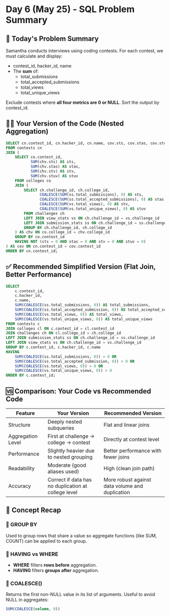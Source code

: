 # Day 6 (May 25) - SQL Problem Summary

## 📝 Today's Problem Summary

Samantha conducts interviews using coding contests. For each contest, we must calculate and display:

- contest_id, hacker_id, name
- The **sum** of:
    - total_submissions
    - total_accepted_submissions
    - total_views
    - total_unique_views

Exclude contests where **all four metrics are 0 or NULL**. Sort the output by contest_id.

## 👨‍💻 Your Version of the Code (Nested Aggregation)

```sql
SELECT cn.contest_id, cn.hacker_id, cn.name, cov.sts, cov.stas, cov.stv, cov.stuv
FROM contests cn
JOIN (
    SELECT co.contest_id,
           SUM(chv.sts) AS sts,
           SUM(chv.stas) AS stas,
           SUM(chv.stv) AS stv,
           SUM(chv.stuv) AS stuv
    FROM colleges co
    JOIN (
        SELECT ch.challenge_id, ch.college_id,
               COALESCE(SUM(ss.total_submissions), 0) AS sts,
               COALESCE(SUM(ss.total_accepted_submissions), 0) AS stas,
               COALESCE(SUM(vs.total_views), 0) AS stv,
               COALESCE(SUM(vs.total_unique_views), 0) AS stuv
        FROM challenges ch
        LEFT JOIN view_stats vs ON ch.challenge_id = vs.challenge_id
        LEFT JOIN submission_stats ss ON ch.challenge_id = ss.challenge_id
        GROUP BY ch.challenge_id, ch.college_id
    ) AS chv ON co.college_id = chv.college_id
    GROUP BY co.contest_id
    HAVING NOT (sts = 0 AND stas = 0 AND stv = 0 AND stuv = 0)
) AS cov ON cn.contest_id = cov.contest_id
ORDER BY cn.contest_id;

```

## ✅ Recommended Simplified Version (Flat Join, Better Performance)

```sql
SELECT
    c.contest_id,
    c.hacker_id,
    c.name,
    SUM(COALESCE(ss.total_submissions, 0)) AS total_submissions,
    SUM(COALESCE(ss.total_accepted_submission, 0)) AS total_accepted_submissions,
    SUM(COALESCE(vs.total_views, 0)) AS total_views,
    SUM(COALESCE(vs.total_unique_views, 0)) AS total_unique_views
FROM contests c
JOIN colleges cl ON c.contest_id = cl.contest_id
JOIN challenges ch ON cl.college_id = ch.college_id
LEFT JOIN submission_stats ss ON ch.challenge_id = ss.challenge_id
LEFT JOIN view_stats vs ON ch.challenge_id = vs.challenge_id
GROUP BY c.contest_id, c.hacker_id, c.name
HAVING
    SUM(COALESCE(ss.total_submissions, 0)) > 0 OR
    SUM(COALESCE(ss.total_accepted_submission, 0)) > 0 OR
    SUM(COALESCE(vs.total_views, 0)) > 0 OR
    SUM(COALESCE(vs.total_unique_views, 0)) > 0
ORDER BY c.contest_id;

```

## 🆚 Comparison: Your Code vs Recommended Code

| Feature | Your Version | Recommended Version |
| --- | --- | --- |
| Structure | Deeply nested subqueries | Flat and linear joins |
| Aggregation Level | First at challenge → college → contest | Directly at contest level |
| Performance | Slightly heavier due to nested grouping | Better performance with fewer joins |
| Readability | Moderate (good aliases used) | High (clean join path) |
| Accuracy | Correct if data has no duplication at college level | More robust against data volume and duplication |

## 📘 Concept Recap

### 🔸 GROUP BY

Used to group rows that share a value so aggregate functions (like SUM, COUNT) can be applied to each group.

### 🔸 HAVING vs WHERE

- **WHERE** filters **rows before** aggregation.
- **HAVING** filters **groups after** aggregation.

### 🔸 COALESCE()

Returns the first non-NULL value in its list of arguments. Useful to avoid NULL in aggregates:

```sql
SUM(COALESCE(column, 0))

```